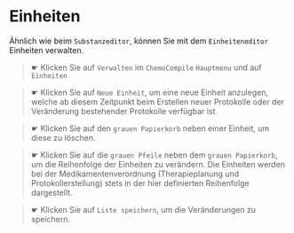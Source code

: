 # Einheiten

Ähnlich wie beim `Substanzeditor`, können Sie mit dem `Einheiteneditor` Einheiten verwalten.

>☛ Klicken Sie auf `Verwalten` im `ChemoCompile` `Hauptmenu` und auf `Einheiten`

>☛ Klicken Sie auf `Neue Einheit`, um eine neue Einheit anzulegen, welche ab diesem Zeitpunkt beim Erstellen neuer Protokolle oder der Veränderung bestehender Protokolle verfügbar ist.

>☛ Klicken Sie auf den `grauen Papierkorb` neben einer Einheit, um diese zu löschen.

>☛ Klicken Sie auf die `grauen Pfeile` neben dem `grauen Papierkorb`, um die Reihenfolge der Einheiten zu verändern. Die Einheiten werden bei der Medikamentenverordnung (Therapieplanung und Protokollerstellung) stets in der hier definierten Reihenfolge dargestellt.

>☛ Klicken Sie auf `Liste speichern`, um die Veränderungen zu speichern.
